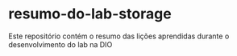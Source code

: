 # resumo-do-lab-storage
Este repositório contém o resumo das lições aprendidas durante o desenvolvimento do lab na DIO

